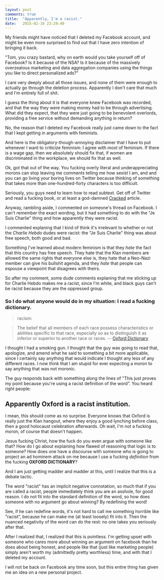 ```yaml
---
layout: post
comments: true
title:  "Apparently, I'm a racist."
date:   2015-02-16 23:29:40
---
```


My friends might have noticed that I deleted my Facebook account, and might be even more surprised to find out that I have zero intention of bringing it back. 

"Tom, you crazy bastard, why on earth would you take yourself off of Facebook?  Is it because of the NSA?  Is it because of the massively overzealous marketing and data aggregation companies using the things you like to direct personalized ads?"

I care very deeply about all those issues, and none of them were enough to actually go through the deletion process.  Apparently I don't care that much and I'm entirely full of shit.  

I guess the thing about it is that everyone knew Facebook was recorded, and that the way they were making money had to be through advertising.  What did they expect, that they were just going to be benevolent overlords, providing a free service without demanding anything in return? 

No, the reason that I deleted my Facebook really just came down to the fact that I kept getting in arguments with feminists. 

And here is the obligatory-though-annoying disclaimer that I have to put whenever I want to criticize feminism: I agree with *most* of feminism. If there is a wage gap, then we absolutely should fix that, if women are discriminated in the workplace, we should fix that as well. 

Ok, got that out of the way.  You fucking overly literal and underappreciating morons can stop leaving me comments telling me how sexist I am, and and you can go living your boring lives on Twitter because thinking of something that takes more than one-hundred-forty characters is too difficult.  

Seriously, you guys need to learn how to read subtext.  Get off of Twitter and read a fucking book, or at least a god-damned [Cracked](http://www.cracked.com) article. 

Anyway, rambling aside, I commented on someone's thread on Facebook.  I can't remember the exact wording, but it had something to do with the "Je Suis Charlie" thing and how apparently they were racist. 

I commented explaning that I kind of think it's irrelevant to whether or not the *Charlie Hebdo* dudes were racist: the "Je Suis Charlie" thing was about free speech, both good and bad.  

Something I've learned about modern feminism is that they *hate* the fact that this country has free speech.  They hate that the Klan members are allowed the same rights that everyone else is, they hate that a Neo-Nazi member can give his bullshit agenda, and they *hate* that people can espouse a viewpoint that disagrees with theirs.  

So after my comment, some dude comments explaning that me sticking up for Charlie Hebdo makes me a racist, since I'm white, and black guys can't be racist because they are the oppressed group.  

### So I do what anyone would do in my situation: I read a fucking dictionary.  

> racism: 

> The belief that all members of each race possess characteristics or abilities specific to that race, especially so as to distinguish it as inferior or superior to another race or races.
-- [Oxford Dictionary](http://www.oxforddictionaries.com/us/definition/american_english/racism?searchDictCode=all)

I thought I had a smoking gun.  I thought that the guy was going to read that, apologize, and amend what he said to something a bit more applicable, since I certainly say anything that would indicate I thought any less of any different races. I now think that I am stupid for ever expecting a moron to say anything that was not moronic. 

The guy responds back with something along the lines of "This just proves my point because you're using a racist definition of the word". You heard right people: 

## Apparently Oxford is a racist institution.  

I mean, this should come as no surprise.  Everyone knows that Oxford is really just the Klan hangout, where they enjoy a good lynching before class, then a good holocaust celebration afterwards.  Oh wait, I'm not a fucking moron, of course that doesn't happen. 

Jesus fucking Christ, how the fuck do you even argue with someone like that?  How do I go about explaining how flawed of reasoning that logic is to someone?  How does one have a discourse with someone who is going to project an ad hominem attack on me because I use a fucking *definition* from the fucking **OXFORD DICTIONARY**?

And I am just getting madder and madder at this, until I realize that this is a debate tactic.  

The word "racist" has an implicit negative connotation, so much that if you are called a racist, people immediately think you are an asshole, for good reason.  I do not fit into the standard definition of the word, so how does someone with no argument go about winning?  By redefining the word!

See, if he can redefine words, it's not hard to call me something horrible like "racist", because he can make me (at least loosely) fit into it.  Then the nuanced negativity of the word can do the rest: no one takes you seriously after that.  

After I realized that, I realized that this is pointless. I'm getting upset with someone who cares more about winning an argument on facebook than he does about being honest, and people like that (just like marketing people) simply aren't worth my (admittedly pretty worthless) time, and with that I deleted my account.  

I will not be back on Facebook any time soon, but this entire thing has given me an idea on a new personal project. 